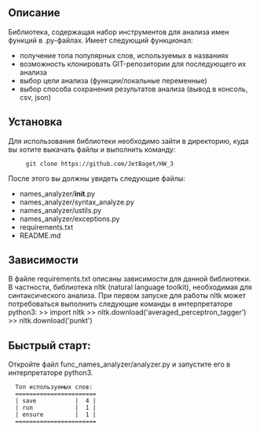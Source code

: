 Описание
---------
Библиотека, содержащая набор инструментов для анализа имен функций в .py-файлах.
Имеет следующий функционал:
- получение топа популярных слов, используемых в названиях
- возможность клонировать GIT-репозитории для последующего их анализа
- выбор цели анализа (функции/локальные переменные)
- выбор способа сохранения результатов анализа (вывод в консоль, csv, json)

Установка
---------
Для использования библиотеки необходимо зайти в директорию, куда вы хотите выкачать файлы и выполнить команду:    

         git clone https://github.com/JetBaget/HW_3

После этого вы должны увидеть следующие файлы:
- names_analyzer/__init__.py
- names_analyzer/syntax_analyze.py
- names_analyzer/ustils.py
- names_analyzer/exceptions.py
- requirements.txt
- README.md

Зависимости
---------
В файле requirements.txt описаны зависимости для данной библиотеки.
В частности, библиотека nltk (natural language toolkit), необходимая для синтаксического анализа.
При первом запуске для работы nltk может потребоваться выполнить следующие команды в интерпретаторе python3:
        >> import nltk
        >> nltk.download('averaged_perceptron_tagger')
        >> nltk.download('punkt')
        
Быстрый старт:
---------
Откройте файл func_names_analyzer/analyzer.py и запустите его в интерпретаторе python3.

      Топ используемых слов:
      =======================
      | save           |  4 |
      | run            |  1 |
      | ensure         |  1 |
      =======================
      

